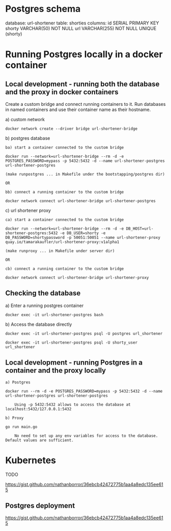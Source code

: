 # Postgres schema

database: url-shortener
table: shorties
  columns:
    id             SERIAL PRIMARY KEY
    shorty         VARCHAR(50) NOT NULL
    url            VARCHAR(255) NOT NULL
    UNIQUE (shorty)

# Running Postgres locally in a docker container

## Local development - running both the database and the proxy in docker containers

Create a custom bridge and connect running containers to it.
Run databases in named containers and use their container name as their hostname.

a) custom network

    docker network create --driver bridge url-shortener-bridge

b) postgres database

    ba) start a container connected to the custom bridge

    docker run --network=url-shortener-bridge --rm -d -e POSTGRES_PASSWORD=mypass -p 5432:5432 -d --name url-shortener-postgres url-shortener-postgres

    (make runpostgres ... in Makefile under the bootstapping/postgres dir)

    OR

    bb) connect a running container to the custom bridge

    docker network connect url-shortener-bridge url-shortener-postgres

c) url shortener proxy

    ca) start a container connected to the custom bridge

    docker run --network=url-shortener-bridge --rm -d -e DB_HOST=url-shortener-postgres:5432 -e DB_USER=shorty -e DB_PASSWORD=shortypassword -p 50051:50051 --name url-shortener-proxy quay.io/tamarakaufler/url-shortener-proxy:v1alpha1

    (make runproxy ... in Makefile under server dir)

    OR

    cb) connect a running container to the custom bridge

    docker network connect url-shortener-bridge url-shortener-proxy

## Checking the database

a) Enter a running postgres container

    docker exec -it url-shortener-postgres bash

b) Access the database directly

    docker exec -it url-shortener-postgres psql -U postgres url_shortener

    docker exec -it url-shortener-postgres psql -U shorty_user url_shortener

## Local development - running Postgres in a container and the proxy locally

    a) Postgres

    docker run --rm -d -e POSTGRES_PASSWORD=mypass -p 5432:5432 -d --name url-shortener-postgres url-shortener-postgres

        Using -p 5432:5432 allows to access the database at localhost:5432/127.0.0.1:5432

    b) Proxy

    go run main.go

        No need to set up any env variables for access to the database. Default values are sufficient.


# Kubernetes

TODO

https://gist.github.com/nathanborror/36ebcb42472775b1aa4a8edc135ee615

## Postgres deployment

https://gist.github.com/nathanborror/36ebcb42472775b1aa4a8edc135ee615

